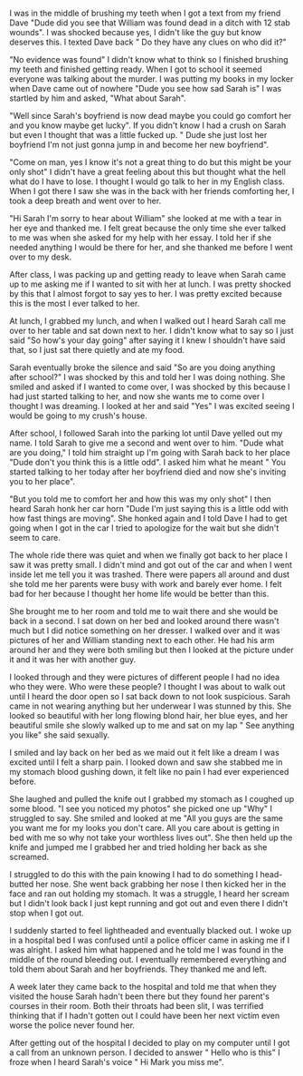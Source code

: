 I was in the middle of brushing my teeth when I got a text from my friend Dave "Dude did you see that William was found dead in a ditch with 12 stab wounds". I was shocked because yes, I didn't like the guy but know deserves this. I texted Dave back " Do they have any clues on who did it?"

"No evidence was found" I didn't know what to think so I finished brushing my teeth and finished getting ready. When I got to school it seemed everyone was talking about the murder. I was putting my books in my locker when Dave came out of nowhere "Dude you see how sad Sarah is" I was startled by him and asked, "What about Sarah".

"Well since Sarah's boyfriend is now dead maybe you could go comfort her and you know maybe get lucky". If you didn't know I had a crush on Sarah but even I thought that was a little fucked up. " Dude she just lost her boyfriend I'm not just gonna jump in and become her new boyfriend".

"Come on man, yes I know it's not a great thing to do but this might be your only shot" I didn't have a great feeling about this but thought what the hell what do I have to lose. I thought I would go talk to her in my English class. When I got there I saw she was in the back with her friends comforting her, I took a deep breath and went over to her.

"Hi Sarah I'm sorry to hear about William" she looked at me with a tear in her eye and thanked me. I felt great because the only time she ever talked to me was when she asked for my help with her essay. I told her if she needed anything I would be there for her, and she thanked me before I went over to my desk.

After class, I was packing up and getting ready to leave when Sarah came up to me asking me if I wanted to sit with her at lunch. I was pretty shocked by this that I almost forgot to say yes to her. I was pretty excited because this is the most I ever talked to her.

At lunch, I grabbed my lunch, and when I walked out I heard Sarah call me over to her table and sat down next to her. I didn't know what to say so I just said "So how's your day going" after saying it I knew I shouldn't have said that, so I just sat there quietly and ate my food.

Sarah eventually broke the silence and said "So are you doing anything after school?" I was shocked by this and told her I was doing nothing. She smiled and asked if I wanted to come over, I was shocked by this because I had just started talking to her, and now she wants me to come over I thought I was dreaming. I looked at her and said "Yes" I was excited seeing I would be going to my crush's house.

After school, I followed Sarah into the parking lot until Dave yelled out my name. I told Sarah to give me a second and went over to him. "Dude what are you doing," I told him straight up I'm going with Sarah back to her place "Dude don't you think this is a little odd". I asked him what he meant " You started talking to her today after her boyfriend died and now she's inviting you to her place".

"But you told me to comfort her and how this was my only shot" I then heard Sarah honk her car horn "Dude I'm just saying this is a little odd with how fast things are moving". She honked again and I told Dave I had to get going when I got in the car I tried to apologize for the wait but she didn't seem to care.

The whole ride there was quiet and when we finally got back to her place I saw it was pretty small. I didn't mind and got out of the car and when I went inside let me tell you it was trashed. There were papers all around and dust she told me her parents were busy with work and barely ever home. I felt bad for her because I thought her home life would be better than this.

She brought me to her room and told me to wait there and she would be back in a second. I sat down on her bed and looked around there wasn't much but I did notice something on her dresser. I walked over and it was pictures of her and William standing next to each other. He had his arm around her and they were both smiling but then I looked at the picture under it and it was her with another guy.

I looked through and they were pictures of different people I had no idea who they were. Who were these people? I thought I was about to walk out until I heard the door open so I sat back down to not look suspicious. Sarah came in not wearing anything but her underwear I was stunned by this. She looked so beautiful with her long flowing blond hair, her blue eyes, and her beautiful smile she slowly walked up to me and sat on my lap " See anything you like" she said sexually.

I smiled and lay back on her bed as we maid out it felt like a dream I was excited until I felt a sharp pain. I looked down and saw she stabbed me in my stomach blood gushing down, it felt like no pain I had ever experienced before. 

She laughed and pulled the knife out I grabbed my stomach as I coughed up some blood. "I see you noticed my photos" she picked one up "Why" I struggled to say. She smiled and looked at me "All you guys are the same you want me for my looks you don't care. All you care about is getting in bed with me so why not take your worthless lives out". She then held up the knife and jumped me I grabbed her and tried holding her back as she screamed.

I struggled to do this with the pain knowing I had to do something I head-butted her nose. She went back grabbing her nose I then kicked her in the face and ran out holding my stomach. It was a struggle, I heard her scream but I didn't look back I just kept running and got out and even there I didn't stop when I got out.

I suddenly started to feel lightheaded and eventually blacked out. I woke up in a hospital bed I was confused until a police officer came in asking me if I was alright. I asked him what happened and he told me I was found in the middle of the round bleeding out. I eventually remembered everything and told them about Sarah and her boyfriends. They thanked me and left.

A week later they came back to the hospital and told me that when they visited the house Sarah hadn't been there but they found her parent's courses in their room. Both their throats had been slit, I was terrified thinking that if I hadn't gotten out I could have been her next victim even worse the police never found her. 

After getting out of the hospital I decided to play on my computer until I got a call from an unknown person. I decided to answer " Hello who is this" I froze when I heard Sarah's voice " Hi Mark you miss me".